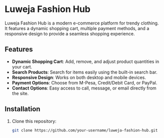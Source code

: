 # Luweja Fashion Hub

Luweja Fashion Hub is a modern e-commerce platform for trendy clothing. It features a dynamic shopping cart, multiple payment methods, and a responsive design to provide a seamless shopping experience.

## Features

- **Dynamic Shopping Cart**: Add, remove, and adjust product quantities in your cart.
- **Search Products**: Search for items easily using the built-in search bar.
- **Responsive Design**: Works on both desktop and mobile devices.
- **Payment Options**: Choose from M-Pesa, Credit/Debit Card, or PayPal.
- **Contact Options**: Easy access to call, message, or email directly from the site.

## Installation

1. Clone this repository:
   ```bash
   git clone https://github.com/your-username/luweja-fashion-hub.git
